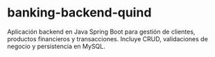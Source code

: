 # banking-backend-quind
Aplicación backend en Java Spring Boot para gestión de clientes, productos financieros y transacciones. Incluye CRUD, validaciones de negocio y persistencia en MySQL.

